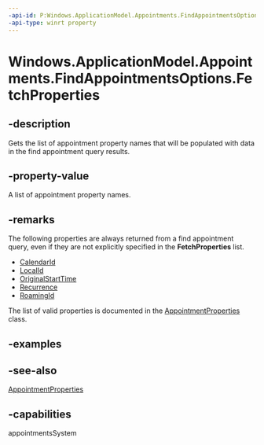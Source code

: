 ```yaml
---
-api-id: P:Windows.ApplicationModel.Appointments.FindAppointmentsOptions.FetchProperties
-api-type: winrt property
---
```


<!-- Property syntax
public Windows.Foundation.Collections.IVector<string> FetchProperties { get; }
-->

# Windows.ApplicationModel.Appointments.FindAppointmentsOptions.FetchProperties

## -description
Gets the list of appointment property names that will be populated with data in the find appointment query results.

## -property-value
A list of appointment property names.

## -remarks
The following properties are always returned from a find appointment query, even if they are not explicitly specified in the **FetchProperties** list.


+ [CalendarId](appointment_calendarid.md)
+ [LocalId](appointment_localid.md)
+ [OriginalStartTime](appointment_originalstarttime.md)
+ [Recurrence](appointment_recurrence.md)
+ [RoamingId](appointment_roamingid.md)


The list of valid properties is documented in the [AppointmentProperties](appointmentproperties.md) class.

## -examples

## -see-also
[AppointmentProperties](appointmentproperties.md)
## -capabilities
appointmentsSystem
